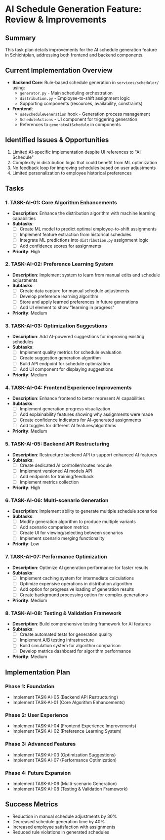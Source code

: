# AI Schedule Generation Feature: Review & Improvements

## Summary
This task plan details improvements for the AI schedule generation feature in Schichtplan, addressing both frontend and backend components.

## Current Implementation Overview
- **Backend Core**: Rule-based schedule generation in `services/scheduler/` using:
  - `generator.py` - Main scheduling orchestration
  - `distribution.py` - Employee-to-shift assignment logic
  - Supporting components (resources, availability, constraints)
- **Frontend**: 
  - `useScheduleGeneration` hook - Generation process management
  - `ScheduleActions` - UI component for triggering generation
  - References to `generateAiSchedule` in components

## Identified Issues & Opportunities
1. Limited AI-specific implementation despite UI references to "AI Schedule"
2. Complexity in distribution logic that could benefit from ML optimization
3. No feedback loop for improving schedules based on user adjustments
4. Limited personalization to employee historical preferences

## Tasks

### 1. TASK-AI-01: Core Algorithm Enhancements
- **Description**: Enhance the distribution algorithm with machine learning capabilities
- **Subtasks**:
  - [ ] Create ML model to predict optimal employee-to-shift assignments
  - [ ] Implement feature extraction from historical schedules
  - [ ] Integrate ML predictions into `distribution.py` assignment logic
  - [ ] Add confidence scores for assignments
- **Priority**: High

### 2. TASK-AI-02: Preference Learning System
- **Description**: Implement system to learn from manual edits and schedule adjustments
- **Subtasks**:
  - [ ] Create data capture for manual schedule adjustments
  - [ ] Develop preference learning algorithm
  - [ ] Store and apply learned preferences in future generations
  - [ ] Add UI element to show "learning in progress"
- **Priority**: Medium

### 3. TASK-AI-03: Optimization Suggestions
- **Description**: Add AI-powered suggestions for improving existing schedules
- **Subtasks**:
  - [ ] Implement quality metrics for schedule evaluation
  - [ ] Create suggestion generation algorithm
  - [ ] Build API endpoint for schedule optimization
  - [ ] Add UI component for displaying suggestions
- **Priority**: Medium

### 4. TASK-AI-04: Frontend Experience Improvements
- **Description**: Enhance frontend to better represent AI capabilities
- **Subtasks**:
  - [ ] Implement generation progress visualization
  - [ ] Add explainability features showing why assignments were made
  - [ ] Create confidence indicators for AI-generated assignments
  - [ ] Add toggles for different AI features/algorithms
- **Priority**: Medium

### 5. TASK-AI-05: Backend API Restructuring
- **Description**: Restructure backend API to support enhanced AI features
- **Subtasks**:
  - [ ] Create dedicated AI controller/routes module
  - [ ] Implement versioned AI models API
  - [ ] Add endpoints for training/feedback
  - [ ] Implement metrics collection
- **Priority**: High

### 6. TASK-AI-06: Multi-scenario Generation
- **Description**: Implement ability to generate multiple schedule scenarios
- **Subtasks**:
  - [ ] Modify generation algorithm to produce multiple variants
  - [ ] Add scenario comparison metrics
  - [ ] Create UI for viewing/selecting between scenarios
  - [ ] Implement scenario merging functionality
- **Priority**: Low

### 7. TASK-AI-07: Performance Optimization
- **Description**: Optimize AI generation performance for faster results
- **Subtasks**:
  - [ ] Implement caching system for intermediate calculations
  - [ ] Optimize expensive operations in distribution algorithm
  - [ ] Add option for progressive loading of generation results
  - [ ] Create background processing option for complex generations
- **Priority**: Medium

### 8. TASK-AI-08: Testing & Validation Framework
- **Description**: Build comprehensive testing framework for AI features
- **Subtasks**:
  - [ ] Create automated tests for generation quality
  - [ ] Implement A/B testing infrastructure
  - [ ] Build simulation system for algorithm comparison
  - [ ] Develop metrics dashboard for algorithm performance
- **Priority**: Medium

## Implementation Plan

### Phase 1: Foundation
- Implement TASK-AI-05 (Backend API Restructuring)
- Implement TASK-AI-01 (Core Algorithm Enhancements)

### Phase 2: User Experience
- Implement TASK-AI-04 (Frontend Experience Improvements)
- Implement TASK-AI-02 (Preference Learning System)

### Phase 3: Advanced Features
- Implement TASK-AI-03 (Optimization Suggestions)
- Implement TASK-AI-07 (Performance Optimization)

### Phase 4: Future Expansion
- Implement TASK-AI-06 (Multi-scenario Generation)
- Implement TASK-AI-08 (Testing & Validation Framework)

## Success Metrics
- Reduction in manual schedule adjustments by 30%
- Decreased schedule generation time by 40%
- Increased employee satisfaction with assignments
- Reduced rule violations in generated schedules